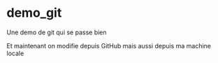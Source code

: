 demo_git
========

Une demo de git qui se passe bien

Et maintenant on modifie depuis GitHub
mais aussi depuis ma machine locale